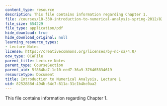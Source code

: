 ```yaml
---
content_type: resource
description: This file contains information regarding Chapter 1.
file: /courses/18-330-introduction-to-numerical-analysis-spring-2012/8252888d494b64c7811a31c1b4bc0aa2_MIT18_330S12_Chapter1.pdf
file_size: 654229
file_type: application/pdf
hide_download: true
hide_download_original: null
learning_resource_types:
- Lecture Notes
license: https://creativecommons.org/licenses/by-nc-sa/4.0/
ocw_type: OCWFile
parent_title: Lecture Notes
parent_type: CourseSection
parent_uid: 5f864ba7-1c10-eed7-36a9-376465834619
resourcetype: Document
title: Introduction to Numerical Analysis, Lecture 1
uid: 8252888d-494b-64c7-811a-31c1b4bc0aa2
---
```

This file contains information regarding Chapter 1.